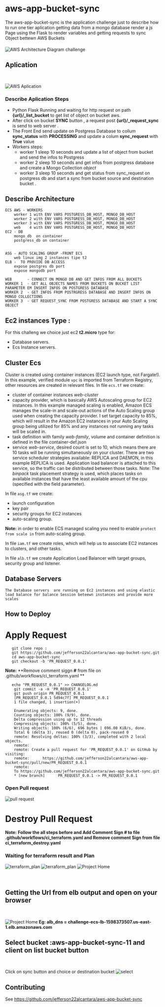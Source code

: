 # aws-app-bucket-sync

The aws-app-bucket-sync is the application challenge just to describe how to run one tier aplication getting data from a mongo database render a js Page using the Flask to render variables and getting requests to sync Object bettewn AWS Buckets 




####
![AWS Architecture Diagram challenge](imgs/challenge-aws.jpg?raw=true "Diagram")


## Aplication  
</br>

![AWS Aplication ](imgs/home_1.png?raw=true "Diagram")

### Describe Aplication Steps 
-  Python Flask Running and waiting for http request on path **{url}/_list_bucket** to get list of object on bucket aws.   
-  After click on bucket **SYNC** button , a  request post **{url}/_request_sync**  is send to web server .
-  The Front End send update on Postgress Database to  collum **sync_status** with **PROCESSING**  and update a colum **sync_request** with **True** value 
- Workers steps:
    -   worker 1 sleep 10 seconds and update a list of object from bucket and send the infos to Postgress 
    -   worker 2 sleep 10 seconds and get infos from postgress database and create a Mongo Collection *object* 
    -   worker 3 sleep 10 seconds and get status from sync_request on postgress db and start a sync from bucket source and destination bucket . 
    
## Describe Architecture 

```
ECS AWS - WORKERS 
    worker 1 with ENV VARS POSTGRESS_DB_HOST, MONGO_DB_HOST
    worker 2 with ENV VARS POSTGRESS_DB_HOST, MONGO_DB_HOST
    worker 3 with ENV VARS POSTGRESS_DB_HOST, MONGO_DB_HOST
    web    4 with ENV VARS POSTGRESS_DB_HOST, MONGO_DB_HOST
EC2 - DB 
    mongo_db  on container 
    postgress_db on container 


ASG - AUTO SCALING GROUP -FRONT ECS 
    web linux img 2 instances tipe t2 
ELB -  TO PROVIDE DB ACCESS 
    expose postgres db port 
    expose mongodb port 

WEB       - CONNECT ON MONGO DB AND GET INFOS FROM ALL BUCKETS 
WORKER 1  - GET ALL OBJECTS NAMES FROM BUCKETS ON BUCKET LIST PARAMETER EM INSERT INFOS ON POSTGRESS DATABASE 
WORKER 2  - GET INFOS FROM POSTRGRESS DATABASE AND INSERT INFOS ON MONGO COLLECTIONS 
WORKER 3  - GET REQUEST_SYNC FROM POSTGRESS DATABASE AND START A SYNC OBJECT 

```
 ## Ec2 instances Type : 
For this challeng we choice just ec2  **t2.micro** type for: <br />
* Database servers. 
* Ecs Instance servers. 

 ## Cluster Ecs 
 Cluster is created using container instances (EC2 launch type, not Fargate!).
 In this example, verified module `vpc` is imported from Terraform Registry, other resources are created in relevant files.
 In file `ecs.tf` we create:
  - cluster of container instances _web-cluster_
  - capacity provider, which is basically AWS Autoscaling group for EC2 instances. In this example managed scaling is enabled, Amazon ECS manages the scale-in and scale-out actions of the Auto Scaling group used when creating the capacity provider. I set target capacity to 85%, which will result in the Amazon EC2 instances in your Auto Scaling group being utilized for 85% and any instances not running any tasks will be scaled in.
  - task definition with family _web-family_, volume and container definition is defined in the file container-def.json
  - service _web-service_, desired count is set to 10, which means there are 10 tasks will be running simultaneously on your cluster. There are two service scheduler strategies available: REPLICA and DAEMON, in this example REPLICA is used. Application load balancer is attached to this service, so the traffic can be distributed between those tasks.
  Note: The _binpack_ task placement strategy is used, which places tasks on available instances that have the least available amount of the cpu (specified with the field parameter).

In file `asg.tf` we create:
  - launch configuration
  - key pair
  - security groups for EC2 instances
  - auto-scaling group.

**Note:** in order to enable ECS managed scaling you need to enable `protect from scale in` from auto-scaling group.

In file `iam.tf` we create roles, which will help us to associate EC2 instances to clusters, and other tasks.

In file `alb.tf` we create Application Load Balancer with target groups, security group and listener.   
## Database Servers 
    The Database servers  are running on Ec2 instances and using elastic load balance for balance Session beteewn instances and provide more scales 
## How to Deploy 

 # Apply Request 
 ```
    git clone repo : 
    git https://github.com/jefferson22alcantara/aws-app-bucket-sync.git
    cd aws-app-bucket-sync 
    git checkout -b 'PR_REQUEST_0.0.1'
``` 
**Note:** **Remove comment siggn **#** from file on .github/workflows/ci_terraform.yaml **
```
   echo "PR_REQUEST_0.0.1" >> CHANGELOG.md 
    git commit -a -m 'PR_REQUEST_0.0.1'
    git push origin PR_REQUEST_0.0.1  
    [PR_REQUEST_0.0.1 5d94c7f] PR_REQUEST_0.0.1
    1 file changed, 1 insertion(+)
```
```
    Enumerating objects: 9, done.
    Counting objects: 100% (9/9), done.
    Delta compression using up to 12 threads
    Compressing objects: 100% (5/5), done.
    Writing objects: 100% (6/6), 696 bytes | 696.00 KiB/s, done.
    Total 6 (delta 3), reused 0 (delta 0), pack-reused 0
    remote: Resolving deltas: 100% (3/3), completed with 2 local objects.
    remote:
    remote: Create a pull request for 'PR_REQUEST_0.0.1' on GitHub by visiting:
    remote:      https://github.com/jefferson22alcantara/aws-app-bucket-sync/pull/new/PR_REQUEST_0.0.1
    remote:
    To https://github.com/jefferson22alcantara/aws-app-bucket-sync.git
    * [new branch]      PR_REQUEST_0.0.1 -> PR_REQUEST_0.0.1
```
### Open Pull request </br>
![pull request ](imgs/pull_request.jpg?raw=true "Diagram")


# Destroy Pull Request 
**Note:** **Follow the all steps before and Add Comment Sign # to file .github/workflows/ci_terraform.yaml and Remove comment Sign from file ci_terraform_destroy.yaml**
### Waiting for terraform result and Plan </br>
![terraform_plan ](imgs/terraform_plan_result_2.png?raw=true "Diagram")
![terraform_plan ](imgs/terraform_plan_result_1.png?raw=true "Diagram")
![Project Home ](imgs/terraform_apply_success.png?raw=true "Diagram")
</br>
</br>
</br>

## Getting the Url from elb  output and open on your browser 
</br>

![Project Home ](imgs/terraform_output_elbs.png?raw=true "Diagram")
**Eg: alb_dns = challenge-ecs-lb-1598373507.us-east-1.elb.amazonaws.com** 

## Select bucket :aws-app-bucket-sync-11   and client on list bucket button
</br>

Click on sync button and choice or destination bucket 
![select ](imgs/2021-05-05-02-36-30.gif?raw=true "Diagram")



## Contributing

See https://github.com/jefferson22alcantara/aws-app-bucket-sync


[1]: https://docs.aws.amazon.com/AmazonECS/latest/developerguide/clusters.html

[2]: https://github.com/jefferson22alcantara/aws-app-bucket-sync